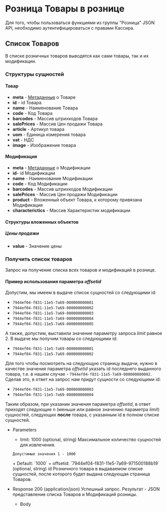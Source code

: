 <!-- include(metadata.apib) -->

# Розница Товары в рознице
Для того, чтобы пользоваться функциями из группы "Розница" JSON API,
необходимо аутентифицироваться с правами Кассира.
## Список Товаров 
В списке розничных товаров выводятся как сами товары, так и их модификации.
### Структуры сущностей
#### Товар
+ **meta** - [Метаданные](/api/remap/1.2/doc/index.html#header-метаданные) о Товаре
+ **id** - id Товара
+ **name** - Наименование Товара
+ **code** - Код Товара
+ **barcodes** - Массив штрихкодов Товара
+ **salePrices** - Массив Цен продажи Товара
+ **article** - Артикул товара
+ **uom** - Единица измерения товара
+ **vat** - НДС
+ **image** - Изображение товара

#### Модификация
+ **meta** - [Метаданные](/api/remap/1.2/doc/index.html#header-метаданные) о Модификации
+ **id**- id Модификации
+ **name** - Наименование Модификации
+ **code** - Код Модификации
+ **barcodes** - Массив штрихкодов Модификации
+ **salePrices** - Массив Цен продажи Модификации
+ **product** - Вложенный объект Товара, к которому привязана Модификация
+ **characterictics** - Массив Характеристик модификации

#### Структуры вложенных объектов
##### Цены продажи
+ **value** - Значение цены

### Получить список товаров 
Запрос на получение списка всех товаров и модификаций в рознице.
#### Пример использования параметра *offsetid*
Допустим, мы имеем в выдаче список сущностей со следующими id:

+ `7944ef04-f831-11e5-7a69-000000000001`
+ `7944ef04-f831-11e5-7a69-000000000002`
+ `7944ef04-f831-11e5-7a69-000000000003`
+ `7944ef04-f831-11e5-7a69-000000000004`
+ `7944ef04-f831-11e5-7a69-000000000005`

А также, допустим, выставили значение параметру запроса *limit* равное 2. В выдаче мы получим
товары со следующими id:

+ `7944ef04-f831-11e5-7a69-000000000001`
+ `7944ef04-f831-11e5-7a69-000000000002`

Для того чтобы посмотреть на следующую страницу выдачи, нужно в качестве значения
параметра *offsetid* указать id последнего выданного товара, т.е. в нашем случае - `7944ef04-f831-11e5-7a69-000000000002`.
Сделав это, в ответ на запрос нам придут сущности со следующими id:

+ `7944ef04-f831-11e5-7a69-000000000003`
+ `7944ef04-f831-11e5-7a69-000000000004`

Таким образом, при указании значения параметра *offsetid*, в ответ приходят следующие
n (меньше или равное значению параметра *limit*) сущностей, следующих **после** товара,
с указанным id в полном списке сущностей.
+ Parameters
  + limit: 1000 (optional, string)
  Максимальное количество сущностей для извлечения.
  <p>
    <code>Допустимые значения 1 - 1000</code>
  </p>
      + Default: `1000`
  + offsetid: `7944ef04-f831-11e5-7a69-971500188b19` (optional, string)
    id Розничного товара в выдаваемом списке сущностей, после которого будет
    выдана следующая страница Товаров.

+ Response 200 (application/json)
Успешный запрос. Результат - JSON представление списка Товаров и Модификаций розницы.
  + Body
        <!-- include(body/retailgood/get_list.json) -->
